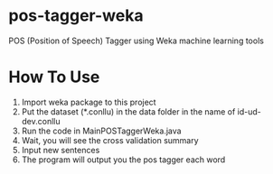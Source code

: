 # pos-tagger-weka
POS (Position of Speech) Tagger using Weka machine learning tools

# How To Use
1. Import weka package to this project
2. Put the dataset (*.conllu) in the data folder in the name of id-ud-dev.conllu
3. Run the code in MainPOSTaggerWeka.java
4. Wait, you will see the cross validation summary
5. Input new sentences
6. The program will output you the pos tagger each word
